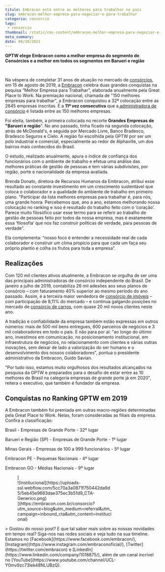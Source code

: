 ```yaml
---
titulo: Embracon está entre as melhores para trabalhar no país
slug: embracon-melhor-empresa-para-negociar-e-para-trabalhar
categoria: consorcio
tags:
 - consorcio
thumbnail: /static/cms-content/embracon-melhor-empresa-para-negociar-e-para-trabalhar.jpg
meta_summary: 
date: 06/10/2021
---
```

**GPTW elege Embracon como a melhor empresa do segmento de Consórcios e a melhor em todos os segmentos em Barueri e região**

‍

Na véspera de completar 31 anos de atuação no mercado de [consórcios](https://www.embracon.com.br/), em 15 de agosto de 2019, a [Embracon](https://www.embracon.com.br/a-embracon) celebra duas grandes conquistas na pequisa “Melhor Empresa para Trabalhar", elaborada anualmente pela Great Place to Work. Na premiação nacional, chamada de "150 melhores empresas para trabalhar", a Embracon conquistou a 32ª colocação entre as 2645 empresas inscritas. É a **11ª vez consecutiva** que a[ administradora de consórcio](https://www.embracon.com.br/) é listada entre as 150 melhores empresas.

Foi eleita, também, a primeira colocada no recorte **Grandes Empresas de "Barueri e região**". No ano passado, tinha ficado na segunda colocação, atrás de McDonald's, e seguida por Mercado Livre, Banco Bradesco, Bradesco Seguros e Cielo. A região foi escolhida pela GPTW por ser um polo industrial e comercial, especialmente ao redor de Alphaville, um dos bairros mais conhecidos do Brasil.

O estudo, realizado anualmente, apura o índice de confiança dos funcionários com o ambiente de trabalho e efetua uma análise das melhores práticas de gestão de pessoas e tem várias subdivisões, por região, porte e nacionalidade da empresa avaliada.

Brenda Donato, diretora de Recursos Humanos da Embracon, atribui esse resultado ao constante investimento em um crescimento sustentável que coloca o colaborador e a qualidade do ambiente de trabalho em primeiro plano. “Participar da lista melhores empresas para trabalhar é, para nós, uma grande honra. Percebemos que, ano a ano, estamos melhorando nossa colocação no ranking e isso é resultado do trabalho feito com o ‘coração’. Parece muito filosófico usar esse termo para se referir ao trabalho de gestão de pessoas feito por todos da nossa empresa, mas é exatamente essa ‘filosofia’ que nos faz construir políticas de verdade, para pessoas de verdade”.

Ela complementa: “nosso foco é entender a necessidade real de cada colaborador e construir um clima propício para que cada um faça seu próprio plantio e colha os frutos para toda a empresa”.

Realizações
-----------

Com 120 mil clientes ativos atualmente, a Embracon se orgulha de ser uma das principais administradoras de consórcio independente do Brasil. De janeiro a julho de 2019, contabiliza 26 mil adesões aos seus planos de consórcio – com faturamento 40% superior ao mesmo período do ano passado. Assim, é a terceira maior vendedora de [consórcio de imóveis](https://www.embracon.com.br/consorcio-de-imoveis) – com participação de 8,11% do mercado – e continua galgando posições no mercado de [consórcio de carros](https://www.embracon.com.br/consorcio-de-carros), com quase 20 mil novos clientes neste ano.

A tradição e confiabilidade da empresa também estão expressas em outros números: mais de 500 mil bens entregues, 600 parceiros de negócios e 3 mil colaboradores em todo o país. E não para por aí: “ao longo do último ano, investimos em comunicação, no posicionamento institucional, em infraestrutura de negócios, no relacionamento com clientes e várias outras inovações, sem deixar de lado a valorização do ser humano e o desenvolvimento dos nossos colaboradores", pontua o presidente administrativo da Embracon, Guido Savian.

"Por tudo isso, estamos muito orgulhosos dos resultados alcançados na pesquisa da GPTW e preparados para o desafio de estar entre as 10 melhores do Brasil na categoria empresas de grande porte já em 2020", reitera o executivo, que também é fundador da empresa.

Conquistas no Ranking GPTW em 2019
----------------------------------

A Embracon também foi premiada em outras macro-regiões determinadas pela Great Place to Work. Nelas, foram consideradas as filiais da empresa. Confira a classificação:

Brasil - Empresas de Grande Porte - 32º lugar

Barueri e Região (SP) - Empresas de Grande Porte - 1º lugar

Minas Gerais - Empresas de 100 a 999 funcionários - 5º lugar

Embracon PE - Pequenas Nacionais - 4º lugar

Embracon GO - Médias Nacionais - 9º lugar

<figure class="w-richtext-figure-type-image w-richtext-align-center" style="max-width:310px">[<div>![Institucional](https://uploads-ssl.webflow.com/5cc70a3a0871f750442da9d5/5eb45e9683dae375ec3b51d9_CTA-Generico.png)</div>](https://embracon.com.br/consorcio?utm_source=blog&utm_medium=referral&utm_campaign=inbound_cta&utm_content=institucional)</figure>> Gostou do nosso post? E que tal saber mais sobre as nossas novidades em tempo real? Siga-nos nas redes sociais e veja tudo na sua timeline. Estamos no [Facebook](https://www.facebook.com/embracon/), [Instagram](https://www.instagram.com/embraconoficial/), [Twitter](https://twitter.com/embracon) e [LinkedIn](https://www.linkedin.com/company/1018875/), além de um canal incrível no [YouTube](https://www.youtube.com/channel/UCL-Y0mv9zc73Iek48NLUBzQ).
